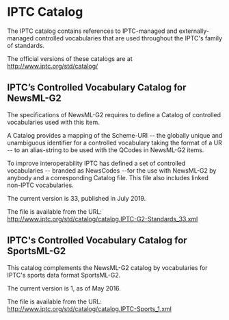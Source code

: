# IPTC Catalog

The IPTC catalog contains references to IPTC-managed and externally-managed
controlled vocabularies that are used throughout the IPTC's family of standards.

The official versions of these catalogs are at http://www.iptc.org/std/catalog/

## IPTC’s Controlled Vocabulary Catalog for NewsML-G2

The specifications of NewsML-G2 requires to define a Catalog of controlled
vocabularies used with this item.

A Catalog provides a mapping of the Scheme-URI -- the globally unique and
unambiguous identifier for a controlled vocabulary taking the format of a UR
-- to an alias-string to be used with the QCodes in NewsML-G2 items.

To improve interoperability IPTC has defined a set of controlled vocabularies --
branded as NewsCodes --for the use with NewsML-G2 by anybody and a corresponding
Catalog file. This file also includes linked non-IPTC vocabularies.

The current version is 33, published in July 2019.

The file is available from the URL:
http://www.iptc.org/std/catalog/catalog.IPTC-G2-Standards_33.xml

## IPTC's Controlled Vocabulary Catalog for SportsML-G2

This catalog complements the NewsML-G2 catalog by vocabularies for IPTC's sports
data format SportsML-G2.

The current version is 1, as of May 2016.

The file is available from the URL:
http://www.iptc.org/std/catalog/catalog.IPTC-Sports_1.xml
